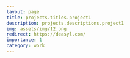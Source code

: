 ```yaml
---
layout: page
title: projects.titles.project1
description: projects.descriptions.project1
img: assets/img/12.png
redirect: https://deasyl.com/
importance: 1
category: work
---
```

